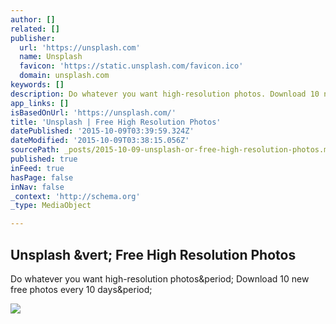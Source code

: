 ```yaml
---
author: []
related: []
publisher:
  url: 'https://unsplash.com'
  name: Unsplash
  favicon: 'https://static.unsplash.com/favicon.ico'
  domain: unsplash.com
keywords: []
description: Do whatever you want high-resolution photos. Download 10 new free photos every 10 days.
app_links: []
isBasedOnUrl: 'https://unsplash.com/'
title: 'Unsplash | Free High Resolution Photos'
datePublished: '2015-10-09T03:39:59.324Z'
dateModified: '2015-10-09T03:38:15.056Z'
sourcePath: _posts/2015-10-09-unsplash-or-free-high-resolution-photos.md
published: true
inFeed: true
hasPage: false
inNav: false
_context: 'http://schema.org'
_type: MediaObject

---
```

<article style=""><h1>Unsplash &amp;vert; Free High Resolution Photos</h1><p>Do whatever you want high-resolution photos&amp;period; Download 10 new free photos every 10 days&amp;period;</p><img src="http://images.unsplash.com/photo-1441742917377-57f78ee0e582?q=80&amp;fm=jpg&amp;w=1080&amp;fit=max&amp;s=8a913b16e7d4d38c9dab785cadfb3676" /></article>